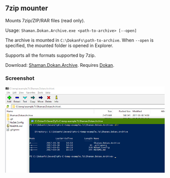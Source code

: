 ## 7zip mounter
Mounts 7zip/ZIP/RAR files (read only).

Usage: `Shaman.Dokan.Archive.exe <path-to-archive> [--open]`

The archive is mounted in `C:\DokanFs\path-to-archive`. When `--open` is specified, the mounted folder is opened in Explorer.

Supports all the formats supported by 7zip.

Download: [Shaman.Dokan.Archive](https://github.com/antiufo/Shaman.Dokan.Archive/releases/). Requires [Dokan](http://dokan-dev.github.io/).

### Screenshot
![7zip mounter screenshot](https://raw.githubusercontent.com/antiufo/Shaman.Dokan.Archive/master/images/mount-archive.png)